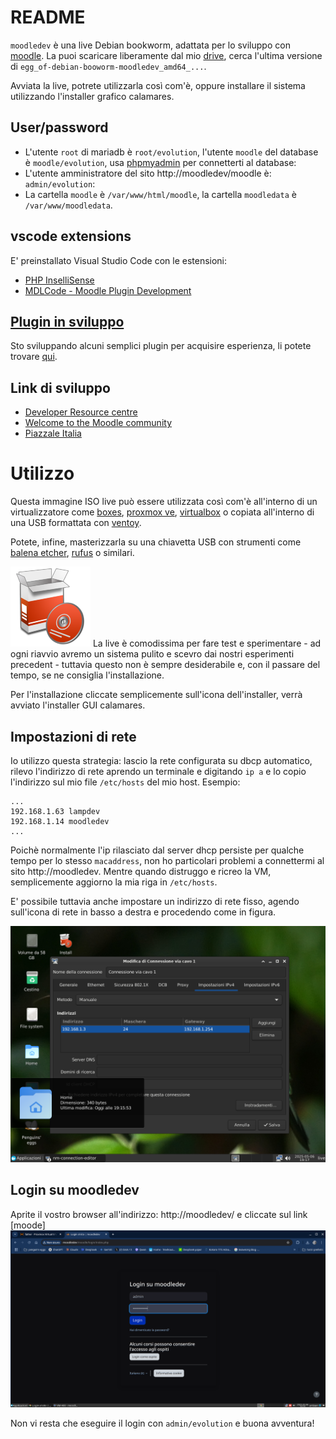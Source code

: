 # README

`moodledev` è una live Debian bookworm, adattata per lo sviluppo con [moodle](./MOODLE.md). La puoi scaricare liberamente dal mio [drive](https://drive.google.com/drive/folders/18QIqicyecLMuU1Zmb2E039gWawzZuy3e?dmr=1&ec=wgc-drive-globalnav-goto), cerca l'ultima versione di `egg_of-debian-booworm-moodledev_amd64_...`.

Avviata la live, potrete utilizzarla così com'è, oppure installare il sistema utilizzando l'installer grafico calamares.

## User/password

* L'utente `root` di mariadb è `root/evolution`, l'utente `moodle` del database è `moodle/evolution`, usa [phpmyadmin](http://moodledev/phpadmin) per connetterti al database:
* L'utente amministratore del sito http://moodledev/moodle è: `admin/evolution`:
* La cartella `moodle` è `/var/www/html/moodle`, la cartella `moodledata` è `/var/www/moodledata`.

## vscode extensions
E' preinstallato Visual Studio Code con le estensioni: 
* [PHP InselliSense](https://marketplace.visualstudio.com/items?itemName=zobo.php-intellisense)
* [MDLCode - Moodle Plugin Development](https://marketplace.visualstudio.com/items?itemName=LMSCloud.mdlcode)

## [Plugin in sviluppo](https://github.com/pieroproietti?tab=repositories&q=moodle-&type=&language=&sort=)
Sto sviluppando alcuni semplici plugin per acquisire esperienza, li potete trovare [qui](https://github.com/pieroproietti?tab=repositories&q=moodle-&type=&language=&sort=).

## Link di sviluppo
* [Developer Resource centre](https://moodledev.io/)
* [Welcome to the Moodle community](https://moodle.org/)
* [Piazzale Italia](https://moodle.org/mod/forum/view.php?id=956)

# Utilizzo
Questa immagine ISO live può essere utilizzata così com'è all'interno di un virtualizzatore come [boxes](https://apps.gnome.org/en/Boxes/), [proxmox ve](https://pve.proxmox.com/wiki/Main_Page), [virtualbox](https://www.virtualbox.org/) o copiata all'interno di una USB formattata con [ventoy](https://www.ventoy.net/en/index.html).

Potete, infine, masterizzarla su una chiavetta USB con strumenti come [balena etcher](https://etcher.balena.io/), [rufus](https://rufus.ie/it/) o similari.


![](./img/install-system.png)
La live è comodissima per fare test e sperimentare - ad ogni riavvio avremo un sistema pulito e scevro dai nostri esperimenti precedent - tuttavia  questo non è sempre desiderabile e, con il passare del tempo, se ne consiglia l'installazione.

Per l'installazione cliccate semplicemente sull'icona dell'installer, verrà avviato l'installer GUI calamares.

## Impostazioni di rete
Io utilizzo questa strategia: lascio la rete configurata su dbcp automatico, rilevo l'indirizzo di rete aprendo un terminale e digitando `ip a` e lo copio l'indirizzo sul mio file `/etc/hosts` del mio host. Esempio:
```
...
192.168.1.63 lampdev
192.168.1.14 moodledev
...
```
Poichè normalmente l'ip rilasciato dal server dhcp persiste per qualche tempo per lo stesso `macaddress`, non ho particolari problemi a connettermi al sito http://moodledev. Mentre quando distruggo e ricreo la VM, semplicemente aggiorno la mia riga in `/etc/hosts`.

E' possibile tuttavia anche impostare un indirizzo di rete fisso, agendo sull'icona di rete in basso a destra e procedendo come in figura.

![](./img/configura-rete.png)


## Login su moodledev
Aprite il vostro browser all'indirizzo: http://moodledev/ e cliccate sul link [moode]
![](./img/moodledev-login.png)

Non vi resta che eseguire il login con `admin/evolution` e buona avventura!

